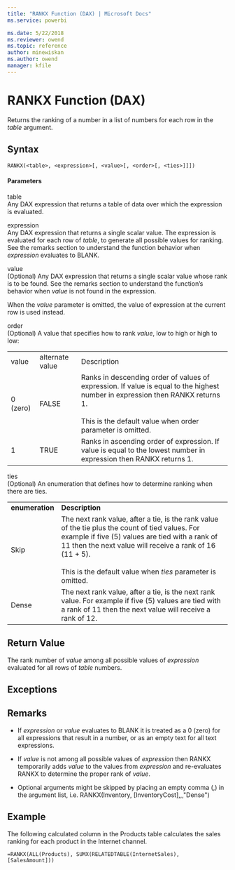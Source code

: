 ```yaml
---
title: "RANKX Function (DAX) | Microsoft Docs"
ms.service: powerbi 

ms.date: 5/22/2018
ms.reviewer: owend
ms.topic: reference
author: minewiskan
ms.author: owend
manager: kfile
---
```

# RANKX Function (DAX)
Returns the ranking of a number in a list of numbers for each row in the *table* argument.  
  
## Syntax  
  
```dax
RANKX(<table>, <expression>[, <value>[, <order>[, <ties>]]])  
```
  
#### Parameters  
table  
Any DAX expression that returns a table of data over which the expression is evaluated.  
  
expression  
Any DAX  expression that returns a single scalar value. The expression is evaluated for each row of *table*, to generate all possible values for ranking. See the remarks section to understand the function behavior when *expression* evaluates to BLANK.  
  
value  
(Optional) Any DAX expression that returns a single scalar value whose rank is to be found. See the remarks section to understand the function’s behavior when *value* is not found in the expression.  
  
When the *value* parameter is omitted, the value of expression at the current row is used instead.  
  
order  
(Optional) A value that specifies how to rank *value*, low to high or high to low:  
  
||||  
|-|-|-|  
|value|alternate value|Description|  
|0 (zero)|FALSE|Ranks in descending order of values of expression. If value is equal to the highest number in expression then RANKX returns 1.<br /><br />This is the default value when order parameter is omitted.|  
|1|TRUE|Ranks in ascending order of expression. If value is equal to the lowest number in expression then RANKX returns 1.|  
  
ties  
(Optional) An enumeration that defines how to determine ranking when there are ties.  
  
|||  
|-|-|  
|**enumeration**|**Description**|  
|Skip|The next rank value, after a tie, is the rank value of the tie plus the count of tied values. For example if five (5) values are tied with a rank of 11 then the next value will receive a rank of 16 (11 + 5).<br /><br />This is the default value when *ties* parameter is omitted.|  
|Dense|The next rank value, after a tie, is the next rank value. For example if five (5) values are tied with a rank of 11 then the next value will receive a rank of 12.|  
  
## Return Value  
The rank number of *value* among all possible values of *expression* evaluated for all rows of *table* numbers.  
  
## Exceptions  
  
## Remarks  
  
-   If *expression* or *value* evaluates to BLANK it is treated as a 0 (zero) for all expressions that result in a number, or as an empty text for all text expressions.  
  
-   If *value* is not among all possible values of *expression* then RANKX temporarily adds *value* to the values from *expression* and re-evaluates RANKX to determine the proper rank of *value*.  
  
-   Optional arguments might be skipped by placing an empty comma (,) in the argument list, i.e. RANKX(Inventory, [InventoryCost],,,"Dense")  
  
## Example  
The following calculated column in the Products table calculates the sales ranking for each product in the Internet channel.  
  
```dax
=RANKX(ALL(Products), SUMX(RELATEDTABLE(InternetSales), [SalesAmount]))  
```
